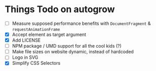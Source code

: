 # Things Todo on autogrow

- [ ] Measure supposed performance benefits with `DocumentFragment` & `requestAnimationFrame`
- [x] Accept element as target argument
- [x] Add LICENSE
- [ ] NPM package / UMD support for all the cool kids (?)
- [ ] Make file sizes on website dynamic, instead of hardcoded
- [ ] Logo in SVG
- [x] Simplify CSS Selectors
